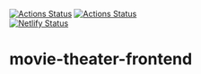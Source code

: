 
[![Actions Status](https://github.com/kosmolet/movie-theater-frontend/workflows/Cinema%20frontend/badge.svg?branch=main)](https://github.com/kosmolet/movie-theater-frontend/actions) [![Actions Status](https://github.com/kosmolet/movie-theater-frontend/workflows/Run%20Lint/badge.svg?branch=main)](https://github.com/kosmolet/movie-theater-frontend/actions)    
  [![Netlify Status](https://api.netlify.com/api/v1/badges/4fe9ed6a-931f-415c-ad69-3d2a239af4a7/deploy-status)](https://app.netlify.com/sites/moviestaden/deploys)  
# movie-theater-frontend
